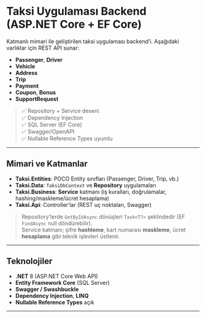 # Taksi Uygulaması Backend (ASP.NET Core + EF Core)

Katmanlı mimari ile geliştirilen taksi uygulaması backend’i. Aşağıdaki varlıklar için REST API sunar:

- **Passenger**, **Driver**
- **Vehicle**
- **Address**
- **Trip**
- **Payment**
- **Coupon**, **Bonus**
- **SupportRequest**

> ✅ Repository + Service deseni  
> ✅ Dependency Injection  
> ✅ SQL Server (EF Core)  
> ✅ Swagger/OpenAPI  
> ✅ Nullable Reference Types uyumlu

---

## Mimari ve Katmanlar

- **Taksi.Entities**: POCO Entity sınıfları (Passenger, Driver, Trip, vb.)
- **Taksi.Data**: `TaksiDbContext` ve **Repository** uygulamaları
- **Taksi.Business**: **Service** katmanı (iş kuralları, doğrulamalar, hashing/maskleme/ücret hesaplama)
- **Taksi.Api**: Controller’lar (REST uç noktaları, Swagger)

> Repository’lerde `GetByIdAsync` dönüşleri `Task<T?>` şeklindedir (EF `FindAsync` null döndürebilir).  
> Service katmanı; şifre **hashleme**, kart numarası **maskleme**, ücret **hesaplama** gibi teknik işlevleri üstlenir.

---

## Teknolojiler

- **.NET** 8 (ASP.NET Core Web API)
- **Entity Framework Core** (SQL Server)
- **Swagger / Swashbuckle**
- **Dependency Injection**, **LINQ**
- **Nullable Reference Types** açık

---
